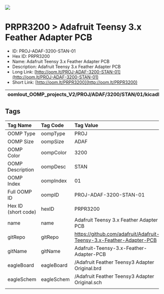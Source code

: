 


  
![][im]
# PRPR3200 > Adafruit Teensy 3.x Feather Adapter PCB

- ID: PROJ-ADAF-3200-STAN-01
- Hex ID: PRPR3200
- Name: Adafruit Teensy 3.x Feather Adapter PCB
- Description: Adafruit Teensy 3.x Feather Adapter PCB
- Long Link: [http://oom.lt/PROJ-ADAF-3200-STAN-01](http://oom.lt/PROJ-ADAF-3200-STAN-01)
- Short Link: [http://oom.lt/PRPR3200](http://oom.lt/PRPR3200)
  

|oomlout_OOMP_projects_V2/PROJ/ADAF/3200/STAN/01/kicadPcb3dFront.png|oomlout_OOMP_projects_V2/PROJ/ADAF/3200/STAN/01/kicadPcb3dBack.png|oomlout_OOMP_projects_V2/PROJ/ADAF/3200/STAN/01/kicadPcb3d.png||
| :---: | :---: | :---: | :---: |

## Tags
  

|Tag Name|Tag Code|Tag Value|
| :--- | :--- | :--- |
|OOMP Type|oompType|PROJ|
|OOMP Size|oompSize|ADAF|
|OOMP Color|oompColor|3200|
|OOMP Description|oompDesc|STAN|
|OOMP Index|oompIndex|01|
|Full OOMP ID|oompID|PROJ-ADAF-3200-STAN-01|
|Hex ID (short code)|hexID|PRPR3200|
|name|name|Adafruit Teensy 3.x Feather Adapter PCB|
|gitRepo|gitRepo|https://github.com/adafruit/Adafruit-Teensy-3.x-Feather-Adapter-PCB|
|gitName|gitName|Adafruit-Teensy-3.x-Feather-Adapter-PCB|
|eagleBoard|eagleBoard|/Adafruit Feather Teensy3 Adapter Original.brd|
|eagleSchem|eagleSchem|/Adafruit Feather Teensy3 Adapter Original.sch|
||||



[im]: PROJ/ADAF/3200/STAN/01/kicadPcb3d_450.png
